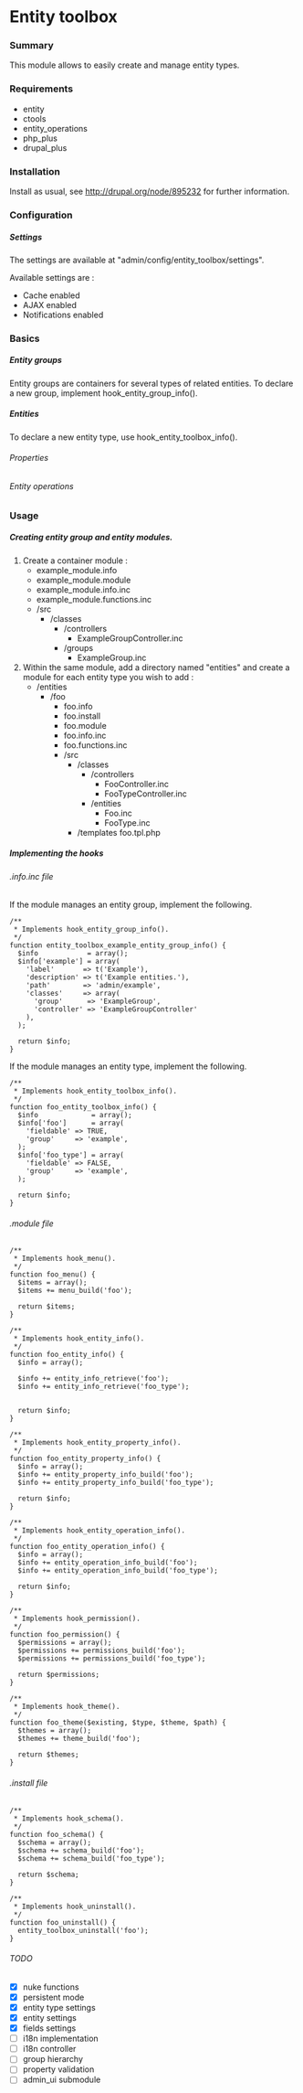 # Entity toolbox

### Summary
This module allows to easily create and manage entity types.

### Requirements
* entity
* ctools
* entity_operations
* php_plus
* drupal_plus

### Installation
Install as usual, see http://drupal.org/node/895232 for further information.

### Configuration
##### Settings
The settings are available at "admin/config/entity_toolbox/settings".

Available settings are :

* Cache enabled
* AJAX enabled
* Notifications enabled

### Basics
##### Entity groups
Entity groups are containers for several types of related entities.
To declare a new group, implement hook_entity_group_info(). 
##### Entities
To declare a new entity type, use hook_entity_toolbox_info().
###### Properties
###### Entity operations

### Usage
##### Creating entity group and entity modules.

1. Create a container module :
    * example_module.info
    * example_module.module
    * example_module.info.inc
    * example_module.functions.inc
    * /src
        * /classes
            * /controllers
                * ExampleGroupController.inc
            * /groups
                * ExampleGroup.inc
2. Within the same module, add a directory named "entities" and create a module for each entity type you wish to add :
    * /entities
        * /foo
            * foo.info
            * foo.install
            * foo.module
            * foo.info.inc
            * foo.functions.inc
            * /src
                * /classes
                    * /controllers
                        * FooController.inc
                        * FooTypeController.inc
                    * /entities
                        * Foo.inc
                        * FooType.inc
                * /templates
                    foo.tpl.php
                    
##### Implementing the hooks
###### .info.inc file
If the module manages an entity group, implement the following.

```
/**
 * Implements hook_entity_group_info().
 */
function entity_toolbox_example_entity_group_info() {
  $info            = array();
  $info['example'] = array(
    'label'       => t('Example'),
    'description' => t('Example entities.'),
    'path'        => 'admin/example',
    'classes'     => array(
      'group'      => 'ExampleGroup',
      'controller' => 'ExampleGroupController'
    ),
  );

  return $info;
}
```
If the module manages an entity type, implement the following.
```
/**
 * Implements hook_entity_toolbox_info().
 */
function foo_entity_toolbox_info() {
  $info             = array();
  $info['foo']      = array(
    'fieldable' => TRUE,
    'group'     => 'example',
  );
  $info['foo_type'] = array(
    'fieldable' => FALSE,
    'group'     => 'example',
  );

  return $info;
}
```
###### .module file
```
/**
 * Implements hook_menu().
 */
function foo_menu() {
  $items = array();
  $items += menu_build('foo');

  return $items;
}

/**
 * Implements hook_entity_info().
 */
function foo_entity_info() {
  $info = array();

  $info += entity_info_retrieve('foo');
  $info += entity_info_retrieve('foo_type');


  return $info;
}

/**
 * Implements hook_entity_property_info().
 */
function foo_entity_property_info() {
  $info = array();
  $info += entity_property_info_build('foo');
  $info += entity_property_info_build('foo_type');

  return $info;
}

/**
 * Implements hook_entity_operation_info().
 */
function foo_entity_operation_info() {
  $info = array();
  $info += entity_operation_info_build('foo');
  $info += entity_operation_info_build('foo_type');

  return $info;
}

/**
 * Implements hook_permission().
 */
function foo_permission() {
  $permissions = array();
  $permissions += permissions_build('foo');
  $permissions += permissions_build('foo_type');

  return $permissions;
}

/**
 * Implements hook_theme().
 */
function foo_theme($existing, $type, $theme, $path) {
  $themes = array();
  $themes += theme_build('foo');

  return $themes;
}
```
###### .install file
```
/**
 * Implements hook_schema().
 */
function foo_schema() {
  $schema = array();
  $schema += schema_build('foo');
  $schema += schema_build('foo_type');

  return $schema;
}

/**
 * Implements hook_uninstall().
 */
function foo_uninstall() {
  entity_toolbox_uninstall('foo');
}
```
###### TODO

- [x] nuke functions
- [x] persistent mode
- [x] entity type settings
- [x] entity settings
- [x] fields settings
- [ ] i18n implementation
- [ ] i18n controller
- [ ] group hierarchy
- [ ] property validation
- [ ] admin_ui submodule